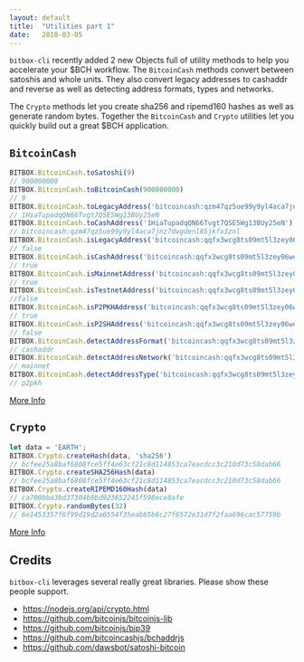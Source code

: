 ```yaml
---
layout: default
title:  "Utilities part 1"
date:   2018-03-05
---
```


`bitbox-cli` recently added 2 new Objects full of utility methods to help you accelerate your $BCH workflow. The <code>BitcoinCash</code> methods convert between satoshis and whole units. They also convert legacy addresses to cashaddr and reverse as well as detecting address formats, types and networks.

The <code>Crypto</code> methods let you create sha256 and ripemd160 hashes as well as generate random bytes. Together the <code>BitcoinCash</code> and <code>Crypto</code> utilities let you quickly build out a great $BCH application.

## <code>BitcoinCash</code>

```js
BITBOX.BitcoinCash.toSatoshi(9)
// 900000000
BITBOX.BitcoinCash.toBitcoinCash(900000000)
// 9
BITBOX.BitcoinCash.toLegacyAddress('bitcoincash:qzm47qz5ue99y9yl4aca7jnz7dwgdenl85jkfx3znl')
// 1HiaTupadqQN66Tvgt7QSE5Wg13BUy25eN
BITBOX.BitcoinCash.toCashAddress('1HiaTupadqQN66Tvgt7QSE5Wg13BUy25eN')
// bitcoincash:qzm47qz5ue99y9yl4aca7jnz7dwgdenl85jkfx3znl
BITBOX.BitcoinCash.isLegacyAddress('bitcoincash:qqfx3wcg8ts09mt5l3zey06wenapyfqq2qrcyj5x0s')
// false
BITBOX.BitcoinCash.isCashAddress('bitcoincash:qqfx3wcg8ts09mt5l3zey06wenapyfqq2qrcyj5x0s')
// true
BITBOX.BitcoinCash.isMainnetAddress('bitcoincash:qqfx3wcg8ts09mt5l3zey06wenapyfqq2qrcyj5x0s')
// true
BITBOX.BitcoinCash.isTestnetAddress('bitcoincash:qqfx3wcg8ts09mt5l3zey06wenapyfqq2qrcyj5x0s')
//false
BITBOX.BitcoinCash.isP2PKHAddress('bitcoincash:qqfx3wcg8ts09mt5l3zey06wenapyfqq2qrcyj5x0s')
// true
BITBOX.BitcoinCash.isP2SHAddress('bitcoincash:qqfx3wcg8ts09mt5l3zey06wenapyfqq2qrcyj5x0s')
// false
BITBOX.BitcoinCash.detectAddressFormat('bitcoincash:qqfx3wcg8ts09mt5l3zey06wenapyfqq2qrcyj5x0s')
// cashaddr
BITBOX.BitcoinCash.detectAddressNetwork('bitcoincash:qqfx3wcg8ts09mt5l3zey06wenapyfqq2qrcyj5x0s')
// mainnet
BITBOX.BitcoinCash.detectAddressType('bitcoincash:qqfx3wcg8ts09mt5l3zey06wenapyfqq2qrcyj5x0s');
// p2pkh
```

[More Info](https://www.bitbox.earth/bitboxcli#bitcoinCash)

## <code>Crypto</code>

```js
let data = 'EARTH';
BITBOX.Crypto.createHash(data, 'sha256')
// bcfee25a8baf6808fce5ff4e63cf21c8d114853ca7eacdcc3c210d73c58dab66
BITBOX.Crypto.createSHA256Hash(data)
// bcfee25a8baf6808fce5ff4e63cf21c8d114853ca7eacdcc3c210d73c58dab66
BITBOX.Crypto.createRIPEMD160Hash(data)
// ca700bba3bd37304b9bd923652245f598ece8afe
BITBOX.Crypto.randomBytes(32)
// 6e1453357f6f99d19d2a6554f35eab65b6c27f6572e31d7f2faa696cac57759b
```

[More Info](https://www.bitbox.earth/bitboxcli#crypto)
## Credits

`bitbox-cli` leverages several really great libraries. Please show these people support.

* https://nodejs.org/api/crypto.html
* https://github.com/bitcoinjs/bitcoinjs-lib
* https://github.com/bitcoinjs/bip39
* https://github.com/bitcoincashjs/bchaddrjs
* https://github.com/dawsbot/satoshi-bitcoin
